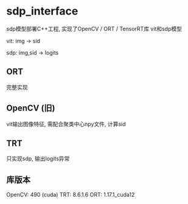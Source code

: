 # sdp_interface
sdp模型部署C++工程, 实现了OpenCV / ORT / TensorRT库
vit和sdp模型

vit: img -> sid

sdp: img,sid -> logits 

## ORT 
完整实现

## OpenCV (旧)
vit输出图像特征, 需配合聚类中心npy文件, 计算sid

## TRT
只实现sdp, 输出logits异常

## 库版本
OpenCV: 490 (cuda)
TRT: 8.6.1.6
ORT: 1.17.1_cuda12
